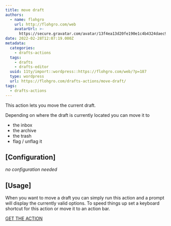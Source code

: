 ```yaml
---
title: move draft
authors:
  - name: flohgro
    url: http://flohgro.com/web
    avatarUrl: >-
      https://secure.gravatar.com/avatar/13f4ea13d20fe190e1c4b4324daec918?s=96&d=mm&r=g
date: 2022-02-28T12:07:19.000Z
metadata:
  categories:
    - drafts-actions
  tags:
    - drafts
    - drafts-editor
  uuid: 11ty/import::wordpress::https://flohgro.com/web/?p=187
  type: wordpress
  url: https://flohgro.com/drafts-actions/move-draft/
tags:
  - drafts-actions
---
```

This action lets you move the current draft.

Depending on where the draft is currently located you can move it to

-   the inbox
-   the archive
-   the trash
-   flag / unflag it

## \[Configuration\]

_no configuration needed_

## \[Usage\]

When you want to move a draft you can simply run this action and a prompt will display the currently valid options. To speed things up set a keyboard shortcut for this action or move it to an action bar.

[GET THE ACTION](https://directory.getdrafts.com/a/1dL)